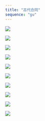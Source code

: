 ```yaml
---
title: "古代合同"
sequence: "gu"
---
```


![](/assets/images/chinese-culture/contract/china-ancient-contract-001.png)

![](/assets/images/chinese-culture/contract/china-ancient-contract-002.png)

![](/assets/images/chinese-culture/contract/china-ancient-contract-003.png)

![](/assets/images/chinese-culture/contract/china-ancient-contract-004.png)

![](/assets/images/chinese-culture/contract/china-ancient-contract-005.png)

![](/assets/images/chinese-culture/contract/china-ancient-contract-006.png)

![](/assets/images/chinese-culture/contract/china-ancient-contract-007.png)

![](/assets/images/chinese-culture/contract/china-ancient-contract-008.png)

![](/assets/images/chinese-culture/contract/china-ancient-contract-009.png)

![](/assets/images/chinese-culture/contract/china-ancient-contract-010.png)

